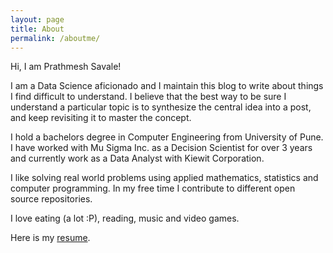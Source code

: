 ```yaml
---
layout: page
title: About
permalink: /aboutme/
---
```


Hi, I am Prathmesh Savale!

I am a Data Science aficionado and I maintain this blog to write about things I find difficult to understand.
I believe that the best way to be sure I understand a particular topic is to synthesize the central idea into
a post, and keep revisiting it to master the concept. 

I hold a bachelors degree in Computer Engineering from University of Pune. I have worked with Mu Sigma Inc. as a 
Decision Scientist for over 3 years and currently work as a Data Analyst with Kiewit Corporation.

I like solving real world problems using applied mathematics, statistics and computer programming. In my free time I
contribute to different open source repositories. 

I love eating (a lot :P), reading, music and video games.

Here is my [resume](/assets/Prathmesh_Savale_CV.pdf).